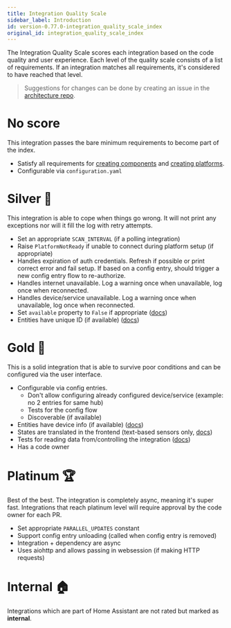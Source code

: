 ```yaml
---
title: Integration Quality Scale
sidebar_label: Introduction
id: version-0.77.0-integration_quality_scale_index
original_id: integration_quality_scale_index
---
```


The Integration Quality Scale scores each integration based on the code quality and user experience. Each level of the quality scale consists of a list of requirements. If an integration matches all requirements, it's considered to have reached that level.

> Suggestions for changes can be done by creating an issue in the [architecture repo](https://github.com/home-assistant/architecture/issues/).

# No score

This integration passes the bare minimum requirements to become part of the index.

 - Satisfy all requirements for [creating components](creating_component_code_review.md) and [creating platforms](creating_platform_code_review.md).
 - Configurable via `configuration.yaml`

# Silver 🥈

This integration is able to cope when things go wrong. It will not print any exceptions nor will it fill the log with retry attempts.

- Set an appropriate `SCAN_INTERVAL` (if a polling integration)
- Raise `PlatformNotReady` if unable to connect during platform setup (if appropriate)
- Handles expiration of auth credentials. Refresh if possible or print correct error and fail setup. If based on a config entry, should trigger a new config entry flow to re-authorize.
- Handles internet unavailable. Log a warning once when unavailable, log once when reconnected.
- Handles device/service unavailable. Log a warning once when unavailable, log once when reconnected.
- Set `available` property to `False` if appropriate ([docs](entity_index.md#generic-properties))
- Entities have unique ID (if available) ([docs](entity_registry_index.md#unique-id-requirements))

# Gold 🥇

This is a solid integration that is able to survive poor conditions and can be configured via the user interface.

- Configurable via config entries.
  - Don't allow configuring already configured device/service (example: no 2 entries for same hub)
  - Tests for the config flow
  - Discoverable (if available)
- Entities have device info (if available) ([docs](device_registry_index.md#defining-devices))
- States are translated in the frontend (text-based sensors only, [docs](internationalization_index.md))
- Tests for reading data from/controlling the integration ([docs](development_testing.md))
- Has a code owner

# Platinum 🏆

Best of the best. The integration is completely async, meaning it's super fast. Integrations that reach platinum level will require  approval by the code owner for each PR.

- Set appropriate `PARALLEL_UPDATES` constant
- Support config entry unloading (called when config entry is removed)
- Integration + dependency are async
- Uses aiohttp and allows passing in websession (if making HTTP requests)

# Internal 🏠

Integrations which are part of Home Assistant are not rated but marked as **internal**.

